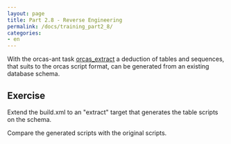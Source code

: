 ```yaml
---
layout: page
title: Part 2.8 - Reverse Engineering
permalink: /docs/training_part2_8/
categories: 
- en
---
```


With the orcas-ant task [orcas_extract]({{site.baseurl}}/docs/ant-tasks/#orcas_extract) a deduction of tables and sequences, that suits to the orcas script format, can be generated from an existing database schema.

## Exercise
Extend the build.xml to an "extract" target that generates the table scripts on the schema.

Compare the generated scripts with the original scripts.